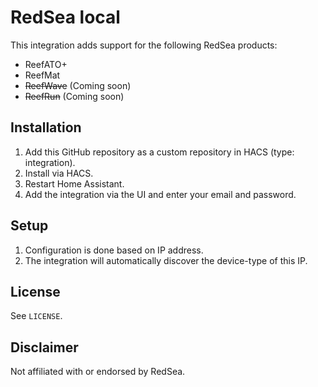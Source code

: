 # RedSea local

This integration adds support for the following RedSea products:
- ReefATO+
- ReefMat
- ~~ReefWave~~ (Coming soon)
- ~~ReefRun~~ (Coming soon)

## Installation
1. Add this GitHub repository as a custom repository in HACS (type: integration).
2. Install via HACS.
3. Restart Home Assistant.
4. Add the integration via the UI and enter your email and password.

## Setup
1. Configuration is done based on IP address.
2. The integration will automatically discover the device-type of this IP.

## License
See `LICENSE`.

## Disclaimer
Not affiliated with or endorsed by RedSea.
